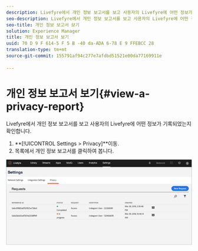 ```yaml
---
description: Livefyre에서 개인 정보 보고서를 보고 사용자의 Livefyre에 어떤 정보가 기록되었는지 확인합니다.
seo-description: Livefyre에서 개인 정보 보고서를 보고 사용자의 Livefyre에 어떤 정보가 기록되었는지 확인합니다.
seo-title: 개인 정보 보고서 보기
solution: Experience Manager
title: 개인 정보 보고서 보기
uuid: 70 D 9 F 614-5 F 5 B -40 da-ADA 6-78 E 9 FFEBCC 28
translation-type: tm+mt
source-git-commit: 155791af94c277e7afdbd51521e00da77169911e

---
```



# 개인 정보 보고서 보기{#view-a-privacy-report}

Livefyre에서 개인 정보 보고서를 보고 사용자의 Livefyre에 어떤 정보가 기록되었는지 확인합니다.

1. **[!UICONTROL Settings > Privacy]**이동.
1. 목록에서 개인 정보 보고서를 클릭하여 봅니다.

![](assets/privacypage5.png)

